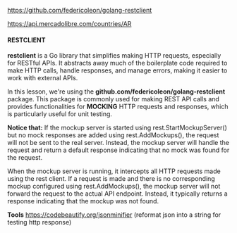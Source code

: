 https://github.com/federicoleon/golang-restclient

https://api.mercadolibre.com/countries/AR


#### RESTCLIENT
**restclient** is a Go library that simplifies making HTTP requests, especially for RESTful APIs. It abstracts away much of the boilerplate code required to make HTTP calls, handle responses, and manage errors, making it easier to work with external APIs.

In this lesson, we're using the **github.com/federicoleon/golang-restclient** package. This package is commonly used for making REST API calls and provides functionalities for **MOCKING** HTTP requests and responses, which is particularly useful for unit testing.

**Notice that:**
If the mockup server is started using rest.StartMockupServer() but no mock responses are added using rest.AddMockups(), the request will not be sent to the real server. Instead, the mockup server will handle the request and return a default response indicating that no mock was found for the request.

When the mockup server is running, it intercepts all HTTP requests made using the rest client. If a request is made and there is no corresponding mockup configured using rest.AddMockups(), the mockup server will not forward the request to the actual API endpoint. Instead, it typically returns a response indicating that the mockup was not found.


**Tools**
https://codebeautify.org/jsonminifier (reformat json into a string for testing http response)